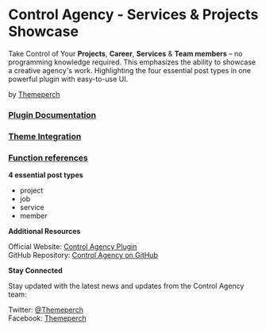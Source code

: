 # Control Agency - Services & Projects Showcase
Take Control of Your **Projects**, **Career**, **Services** & **Team members** – no programming knowledge required. This emphasizes the ability to showcase a creative agency's work. Highlighting the four essential post types in one powerful plugin with easy-to-use UI.  

by [Themeperch](https://themeperch.net/)

### [Plugin Documentation](https://github.com/themeperch/control-projects/wiki/)

### [Theme Integration](https://github.com/themeperch/control-projects/wiki/Theme-Integration)

### [Function references](https://github.com/themeperch/control-projects/wiki/Function-references)

**4 essential post types**  

* project
* job
* service
* member

**Additional Resources**

Official Website: [Control Agency Plugin](https://themeperch.net/plugin/control-agency/)    
GitHub Repository: [Control Agency on GitHub](https://github.com/themeperch/control-agency/)

**Stay Connected**

Stay updated with the latest news and updates from the Control Agency team:

Twitter: [@Themeperch](https://twitter.com/themeperch)   
Facebook: [Themeperch](https://facebook.com/themeperch)  
